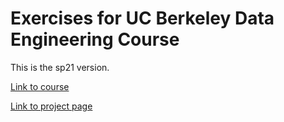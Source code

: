 # Exercises for UC Berkeley Data Engineering Course

This is the sp21 version.

[Link to course](https://cal-data-eng.github.io/)

[Link to project page](https://github.com/cal-data-eng/sp21)

